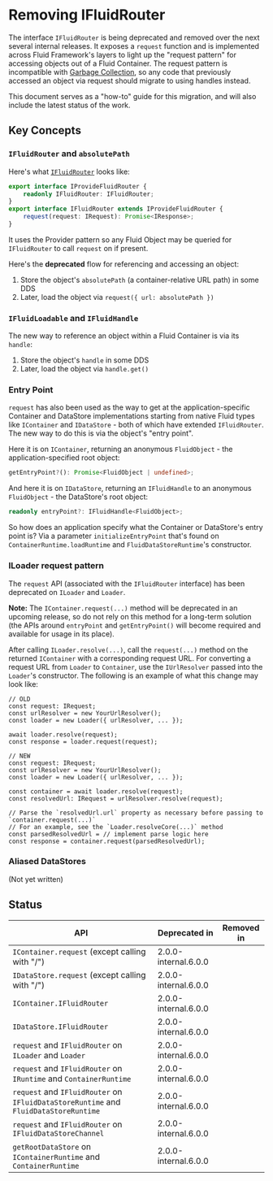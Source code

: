 # Removing IFluidRouter

The interface `IFluidRouter` is being deprecated and removed over the next several internal releases.
It exposes a `request` function and is implemented across Fluid Framework's layers to light up the "request pattern"
for accessing objects out of a Fluid Container.
The request pattern is incompatible with [Garbage Collection](../../runtime/container-runtime/src/gc/garbageCollection.md),
so any code that previously accessed an object via request should migrate to using handles instead.

This document serves as a "how-to" guide for this migration, and will also include the latest status of the work.

## Key Concepts

### `IFluidRouter` and `absolutePath`

Here's what [`IFluidRouter`](src/fluidRouter.ts) looks like:

```ts
export interface IProvideFluidRouter {
	readonly IFluidRouter: IFluidRouter;
}
export interface IFluidRouter extends IProvideFluidRouter {
	request(request: IRequest): Promise<IResponse>;
}
```

It uses the Provider pattern so any Fluid Object may be queried for `IFluidRouter` to call `request` on if present.

Here's the **deprecated** flow for referencing and accessing an object:

1. Store the object's `absolutePath` (a container-relative URL path) in some DDS
2. Later, load the object via `request({ url: absolutePath })`

### `IFluidLoadable` and `IFluidHandle`

The new way to reference an object within a Fluid Container is via its `handle`:

1. Store the object's `handle` in some DDS
2. Later, load the object via `handle.get()`

### Entry Point

`request` has also been used as the way to get at the application-specific Container and DataStore implementations
starting from native Fluid types like `IContainer` and `IDataStore` - both of which have extended `IFluidRouter`.
The new way to do this is via the object's "entry point".

Here it is on `IContainer`, returning an anonymous `FluidObject` - the application-specified root object:

```ts
getEntryPoint?(): Promise<FluidObject | undefined>;
```

And here it is on `IDataStore`, returning an `IFluidHandle` to an anonymous `FluidObject` - the DataStore's root object:

```ts
readonly entryPoint?: IFluidHandle<FluidObject>;
```

So how does an application specify what the Container or DataStore's entry point is?
Via a parameter `initializeEntryPoint` that's found on `ContainerRuntime.loadRuntime` and `FluidDataStoreRuntime`'s constructor.

### ILoader request pattern

The `request` API (associated with the `IFluidRouter` interface) has been deprecated on `ILoader` and `Loader`.

**Note:** The `IContainer.request(...)` method will be deprecated in an upcoming release, so do not rely on this method for a long-term solution (the APIs around `entryPoint` and `getEntryPoint()` will become required and available for usage in its place).

After calling `ILoader.resolve(...)`, call the `request(...)` method on the returned `IContainer` with a corresponding request URL. For converting a request URL from `Loader` to `Container`, use the `IUrlResolver` passed into the `Loader`'s constructor.
The following is an example of what this change may look like:

```
// OLD
const request: IRequest;
const urlResolver = new YourUrlResolver();
const loader = new Loader({ urlResolver, ... });

await loader.resolve(request);
const response = loader.request(request);
```

```
// NEW
const request: IRequest;
const urlResolver = new YourUrlResolver();
const loader = new Loader({ urlResolver, ... });

const container = await loader.resolve(request);
const resolvedUrl: IRequest = urlResolver.resolve(request);

// Parse the `resolvedUrl.url` property as necessary before passing to `container.request(...)`
// For an example, see the `Loader.resolveCore(...)` method
const parsedResolvedUrl = // implement parse logic here
const response = container.request(parsedResolvedUrl);
```

### Aliased DataStores

(Not yet written)

## Status

<!-- prettier-ignore-start -->
| API                                                                                  | Deprecated in        | Removed in           |
| ------------------------------------------------------------------------------------ | -------------------- | -------------------- |
| `IContainer.request` (except calling with "/")                                       | 2.0.0-internal.6.0.0 |                      |
| `IDataStore.request` (except calling with "/")                                       | 2.0.0-internal.6.0.0 |                      |
| `IContainer.IFluidRouter`                                                            | 2.0.0-internal.6.0.0 |                      |
| `IDataStore.IFluidRouter`                                                            | 2.0.0-internal.6.0.0 |                      |
| `request` and `IFluidRouter` on `ILoader` and `Loader`                               | 2.0.0-internal.6.0.0 |                      |
| `request` and `IFluidRouter` on `IRuntime` and `ContainerRuntime`                    | 2.0.0-internal.6.0.0 |                      |
| `request` and `IFluidRouter` on `IFluidDataStoreRuntime` and `FluidDataStoreRuntime` | 2.0.0-internal.6.0.0 |                      |
| `request` and `IFluidRouter` on `IFluidDataStoreChannel`                             | 2.0.0-internal.6.0.0 |                      |
| `getRootDataStore` on `IContainerRuntime` and `ContainerRuntime`                     | 2.0.0-internal.6.0.0 |                      |
<!-- prettier-ignore-end -->
